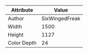 # 
| Attribute | Value |
| ---  | ---     |
| Author | SixWingedFreak |
| Width | 1500 |
| Height | 1127 |
| Color Depth | 24 |
